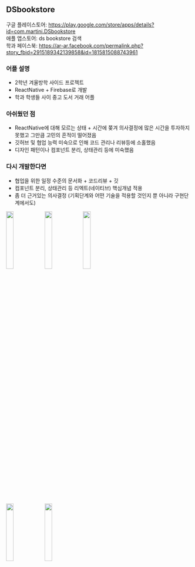 ## DSbookstore

구글 플레이스토어: https://play.google.com/store/apps/details?id=com.martini.DSbookstore  
애플 앱스토어: ds bookstore 검색  
학과 페이스북: https://ar-ar.facebook.com/permalink.php?story_fbid=2915189342139858&id=1815815088743961

### 어플 설명
- 2학년 겨울방학 사이드 프로젝트
- ReactNative + Firebase로 개발
- 학과 학생들 사이 중고 도서 거래 어플

### 아쉬웠던 점
- ReactNative에 대해 모르는 상태 + 시간에 쫒겨 의사결정에 많은 시간을 투자하지 못했고 그만큼 고민의 흔적이 떨어졌음
- 깃허브 및 협업 능력 미숙으로 인해 코드 관리나 리뷰등에 소홀했음
- 디자인 패턴이나 컴포넌트 분리, 상태관리 등에 미숙했음

### 다시 개발한다면
- 협업을 위한 일정 수준의 문서화 + 코드리뷰 + 깃 
- 컴포넌트 분리, 상태관리 등 리엑트(네이티브) 핵심개념 적용
- 좀 더 근거있는 의사결정 (기획단계와 어떤 기술을 적용할 것인지 뿐 아니라 구현단계에서도)


<p float="left">
  <img src = "https://github.com/yeseoLee/DSbookstore/blob/main/Screenshots/appstore.png?raw=true" width="20%" height="20%">
  <img src = "https://github.com/yeseoLee/DSbookstore/blob/main/Screenshots/login.jpeg?raw=true" width="20%" height="20%">
  <img src = "https://github.com/yeseoLee/DSbookstore/blob/main/Screenshots/home.jpeg?raw=true" width="20%" height="20%">
</p>
<p float="left">
    <img src = "https://github.com/yeseoLee/DSbookstore/blob/main/Screenshots/bookdetail.jpeg?raw=true" width="20%" height="20%">
  <img src = "https://github.com/yeseoLee/DSbookstore/blob/main/Screenshots/profile.jpeg?raw=true" width="20%" height="20%">
</p>
